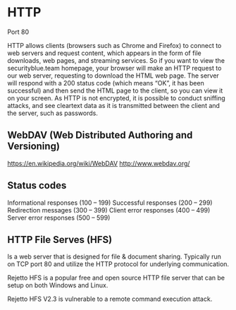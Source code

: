 # HTTP

Port 80

HTTP allows clients (browsers such as Chrome and Firefox) to connect to web servers and request content, which appears in the form of file downloads, web pages, and streaming services. So if you want to view the securityblue.team homepage, your browser will make an HTTP request to our web server, requesting to download the HTML web page. The server will respond with a 200 status code (which means “OK”, it has been successful) and then send the HTML page to the client, so you can view it on your screen. As HTTP is not encrypted, it is possible to conduct sniffing attacks, and see cleartext data as it is transmitted between the client and the server, such as passwords.






## WebDAV (Web Distributed Authoring and Versioning)
https://en.wikipedia.org/wiki/WebDAV
http://www.webdav.org/










## Status codes

Informational responses (100 – 199)
Successful responses (200 – 299)
Redirection messages (300 – 399)
Client error responses (400 – 499)
Server error responses (500 – 599)


## HTTP File Serves (HFS)
Is a web server that is designed for file & document sharing. Typically run on TCP port 80 and utilize the HTTP protocol for underlying communication.

Rejetto HFS is a popular free and open source HTTP file server that can be setup on both Windows and Linux.

Rejetto HFS V2.3 is vulnerable to a remote command execution attack.



